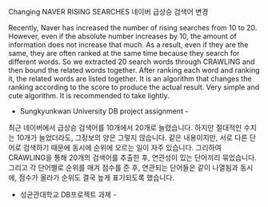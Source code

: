 Changing NAVER RISING SEARCHES
네이버 급상승 검색어 변경

Recently, Naver has increased the number of rising searches from 10 to 20. However, even if the absolute number increases by 10, the amount of information does not increase that much.
As a result, even if they are the same, they are often ranked at the same time because they search for different words.
So we extracted 20 search words through CRAWLING and then bound the related words together.
After ranking each word and ranking it, the related words are listed together. It is an algorithm that changes the ranking according to the score to produce the actual result.
Very simple and cute algorithm. It is recommended to take lightly.

- Sungkyunkwan University DB project assignment -

최근 네이버에서 급상승 검색어를 10개에서 20개로 늘렸습니다. 하지만 절대적인 수치는 10개가 늘었더라도, 그정보의 양은 그렇지 않습니다.
같은 내용이지만, 서로 다른 단어로 검색하기 때문에 동시에 순위에 오르는 일이 자주 있습니다.
그리하여 CRAWLING을 통해 20개의 검색어를 추출한 후, 연관성이 있는 단어끼리 묶었습니다.
그리고 각 단어별로 순위를 매겨 점수를 준 후, 연관되는 단어들은 같이 나열됨과 동시에, 점수가 올라가 순위도 결국 높게 표기되도록 했습니다.

- 성균관대학교 DB프로젝트 과제 -
